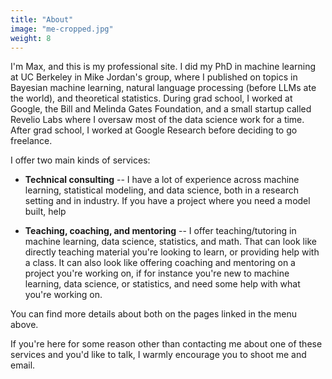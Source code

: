 ```yaml
---
title: "About"
image: "me-cropped.jpg"
weight: 8
---
```


I'm Max, and this is my professional site. I did my PhD in machine learning at UC Berkeley in Mike Jordan's group, where I published on topics in Bayesian machine learning, natural language processing (before LLMs ate the world), and theoretical statistics. During grad school, I worked at Google, the Bill and Melinda Gates Foundation, and a small startup called Revelio Labs where I oversaw most of the data science work for a time. After grad school, I worked at Google Research before deciding to go freelance. 

I offer two main kinds of services:

* **Technical consulting** -- I have a lot of experience across machine learning, statistical modeling, and data science, both in a research setting and in industry. If you have a project where you need a model built, help 

* **Teaching, coaching, and mentoring** -- I offer teaching/tutoring in machine learning, data science, statistics, and math. That can look like directly teaching material you're looking to learn, or providing help with a class. It can also look like offering coaching and mentoring on a project you're working on, if for instance you're new to machine learning, data science, or statistics, and need some help with what you're working on.

You can find more details about both on the pages linked in the menu above.

If you're here for some reason other than contacting me about one of these services and you'd like to talk, I warmly encourage you to shoot me and email.

